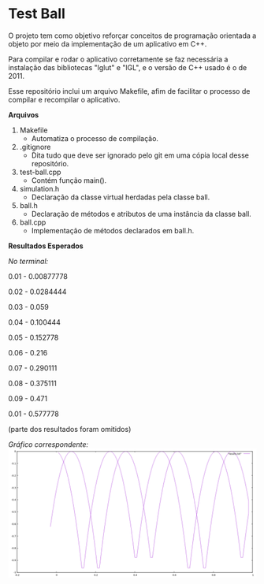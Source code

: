 # Test Ball

O projeto tem como objetivo reforçar conceitos de programação orientada a objeto por meio da implementação de um aplicativo em C++.

Para compilar e rodar o aplicativo corretamente se faz necessária a instalação das bibliotecas "lglut" e "lGL", e o versão de C++ usado é o de 2011.

Esse repositório inclui um arquivo Makefile, afim de facilitar o processo de compilar e recompilar o aplicativo.

**Arquivos**

1. Makefile
    * Automatiza o processo de compilação.
2. .gitignore
    * Dita tudo que deve ser ignorado pelo git em uma cópia local desse repositório.
3. test-ball.cpp
    * Contém função main().
4. simulation.h
    * Declaração da classe virtual herdadas pela classe ball.
5. ball.h
    * Declaração de métodos e atributos de uma instância da classe ball.
6. ball.cpp
    * Implementação de métodos declarados em ball.h.
    

**Resultados Esperados**

*No terminal:*

0.01 - 0.00877778

0.02 - 0.0284444

0.03 - 0.059

0.04 - 0.100444

0.05 - 0.152778

0.06 - 0.216

0.07 - 0.290111

0.08 - 0.375111

0.09 - 0.471

0.01 - 0.577778

(parte dos resultados foram omitidos)

*Gráfico correspondente:*
![graph](https://github.com/TheKipmaster/test_ball/blob/master/results.png "Gráfico 1")
